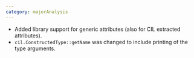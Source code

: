 ```yaml
---
category: majorAnalysis
---
```

* Added library support for generic attributes (also for CIL extracted attributes).
* `cil.ConstructedType::getName` was changed to include printing of the type arguments.